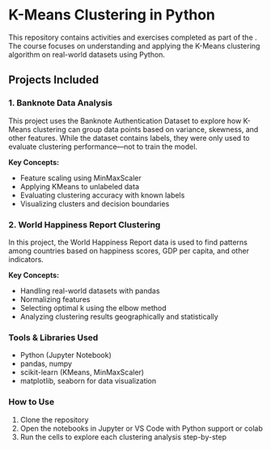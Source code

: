 # K-Means Clustering in Python

This repository contains activities and exercises completed as part of the <!-- [K-Means Clustering in Python course on Coursera](https://coursera.org/learn/data-science-k-means-clustering-python) -->. The course focuses on understanding and applying the K-Means clustering algorithm on real-world datasets using Python.

## Projects Included

### 1. Banknote Data Analysis

This project uses the Banknote Authentication Dataset to explore how K-Means clustering can group data points based on variance, skewness, and other features. While the dataset contains labels, they were only used to evaluate clustering performance—not to train the model.

**Key Concepts:**
- Feature scaling using MinMaxScaler
- Applying KMeans to unlabeled data
- Evaluating clustering accuracy with known labels
- Visualizing clusters and decision boundaries

### 2. World Happiness Report Clustering

In this project, the World Happiness Report data is used to find patterns among countries based on happiness scores, GDP per capita, and other indicators.

**Key Concepts:**
- Handling real-world datasets with pandas
- Normalizing features
- Selecting optimal k using the elbow method
- Analyzing clustering results geographically and statistically

### Tools & Libraries Used
- Python (Jupyter Notebook)
- pandas, numpy
- scikit-learn (KMeans, MinMaxScaler)
- matplotlib, seaborn for data visualization

### How to Use
1. Clone the repository
2. Open the notebooks in Jupyter or VS Code with Python support or colab
3. Run the cells to explore each clustering analysis step-by-step
